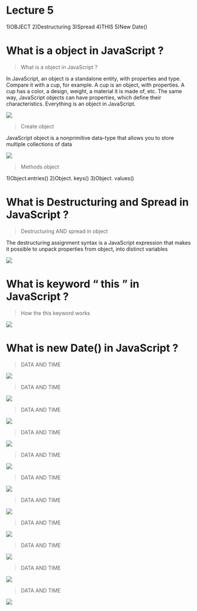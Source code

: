 # Lecture 5

1)OBJECT
2)Destructuring
3)Spread
4)THIS
5)New Date()

# What is a object in JavaScript ? 

>What is a object in JavaScript ? 

In JavaScript, an object is a standalone
entity, with properties and type.
Compare it with a cup, for example. A
cup is an object, with properties. A cup
has a color, a design, weight, a material
it is made of, etc. The same way,
JavaScript objects can have properties,
which define their characteristics.
Everything is an object in JavaScript.

![](/object.png)

> Create object

JavaScript object is a nonprimitive data-type that allows you to
store multiple collections of data

![](/object2.webp)

> Methods object

1)Object.entries()
2)Object. keys()
3)Object. values()

# What is Destructuring and Spread in JavaScript ?

> Destructuring AND spread in object

The destructuring assignment syntax is a JavaScript expression that makes it
possible to unpack properties from object, into distinct variables

![](/object3.jpg)

# What is keyword “ this ” in JavaScript ?

> How the this keyword works

![](/object4.png)

# What is new Date() in JavaScript ?

> DATA AND TIME

![](/object5.png)

> DATA AND TIME

![](/object6.png)

> DATA AND TIME

![](/object7.png)

> DATA AND TIME

![](/object8.png)

> DATA AND TIME

![](/object9.png)

> DATA AND TIME

![](/object10.png)

> DATA AND TIME

![](/object11.png)

> DATA AND TIME

![](/object12.png)

> DATA AND TIME

![](/object13.png)

> DATA AND TIME

![](/object14.png)

> DATA AND TIME

![](/object15.png)